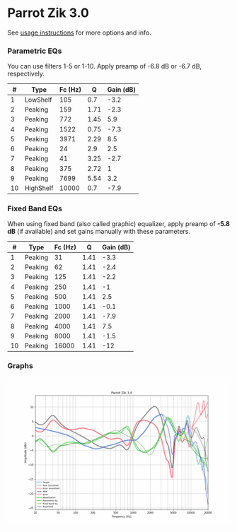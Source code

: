 # Parrot Zik 3.0
See [usage instructions](https://github.com/jaakkopasanen/AutoEq#usage) for more options and info.

### Parametric EQs
You can use filters 1-5 or 1-10. Apply preamp of -6.8 dB or -6.7 dB, respectively.

|   # | Type      |   Fc (Hz) |    Q |   Gain (dB) |
|-----|-----------|-----------|------|-------------|
|   1 | LowShelf  |       105 | 0.7  |        -3.2 |
|   2 | Peaking   |       159 | 1.71 |        -2.3 |
|   3 | Peaking   |       772 | 1.45 |         5.9 |
|   4 | Peaking   |      1522 | 0.75 |        -7.3 |
|   5 | Peaking   |      3971 | 2.29 |         8.5 |
|   6 | Peaking   |        24 | 2.9  |         2.5 |
|   7 | Peaking   |        41 | 3.25 |        -2.7 |
|   8 | Peaking   |       375 | 2.72 |         1   |
|   9 | Peaking   |      7699 | 5.54 |         3.2 |
|  10 | HighShelf |     10000 | 0.7  |        -7.9 |

### Fixed Band EQs
When using fixed band (also called graphic) equalizer, apply preamp of **-5.8 dB** (if available) and set gains manually with these parameters.

|   # | Type    |   Fc (Hz) |    Q |   Gain (dB) |
|-----|---------|-----------|------|-------------|
|   1 | Peaking |        31 | 1.41 |        -3.3 |
|   2 | Peaking |        62 | 1.41 |        -2.4 |
|   3 | Peaking |       125 | 1.41 |        -2.2 |
|   4 | Peaking |       250 | 1.41 |        -1   |
|   5 | Peaking |       500 | 1.41 |         2.5 |
|   6 | Peaking |      1000 | 1.41 |        -0.1 |
|   7 | Peaking |      2000 | 1.41 |        -7.9 |
|   8 | Peaking |      4000 | 1.41 |         7.5 |
|   9 | Peaking |      8000 | 1.41 |        -1.5 |
|  10 | Peaking |     16000 | 1.41 |       -12   |

### Graphs
![](./Parrot%20Zik%203.0.png)

